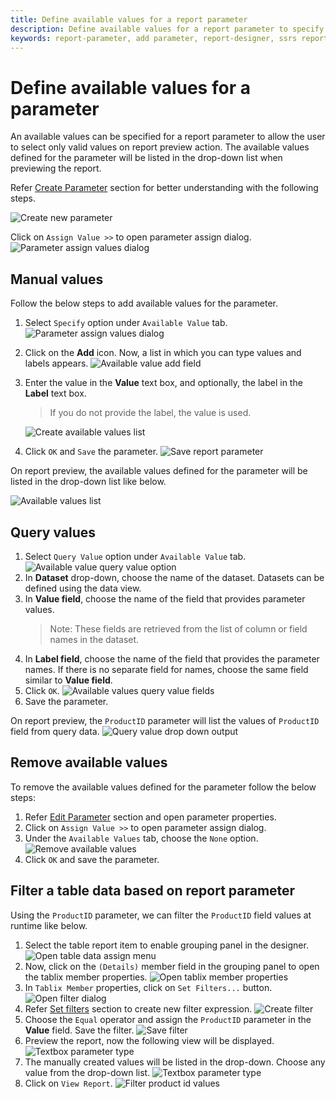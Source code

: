 ```yaml
---
title: Define available values for a report parameter
description: Define available values for a report parameter to specify a list of available values to display to the user
keywords: report-parameter, add parameter, report-designer, ssrs report parameters, drop-down list parameters
---
```


# Define available values for a parameter

An available values can be specified for a report parameter to allow the user to select only valid values on report preview action. The available values defined for the parameter will be listed in the drop-down list when previewing the report.

Refer [Create Parameter](./../../report-parameters/add/#create-parameter) section for better understanding with the following steps.

![Create new parameter](/static/assets/on-premise/images/report-designer/report-parameters/add-report-parameter/create-new-parameter.png)

Click on `Assign Value >>` to open parameter assign dialog.
![Parameter assign values dialog](/static/assets/on-premise/images/report-designer/report-parameters/add-report-parameter/parameter-assign-values-dialog.png)

## Manual values

Follow the below steps to add available values for the parameter.

1. Select `Specify` option under `Available Value` tab.
![Parameter assign values dialog](/static/assets/on-premise/images/report-designer/report-parameters/add-report-parameter/available-value-specify-value.png)
2. Click on the **Add** icon. Now, a list in which you can type values and labels appears.
![Available value add field](/static/assets/on-premise/images/report-designer/report-parameters/add-report-parameter/available-value-add-field.png)
3. Enter the value in the **Value** text box, and optionally, the label in the **Label** text box.
   > If you do not provide the label, the value is used.

   ![Create available values list](/static/assets/on-premise/images/report-designer/report-parameters/add-report-parameter/create-available-values-list.png)
4. Click `OK` and `Save` the parameter.
![Save report parameter](/static/assets/on-premise/images/report-designer/report-parameters/add-report-parameter/save-report-parameter.png)

On report preview, the available values defined for the parameter will be listed in the drop-down list like below.

![Available values list](/static/assets/on-premise/images/report-designer/report-parameters/add-report-parameter/drop-down-values-list-specify-option.png)

## Query values

1. Select `Query Value` option under `Available Value` tab.
![Available value query value option](/static/assets/on-premise/images/report-designer/report-parameters/add-report-parameter/available-value-query-value-option.png)
2. In **Dataset** drop-down, choose the name of the dataset. Datasets can be defined using the data view.
3. In **Value field**, choose the name of the field that provides parameter values.
   > Note: These fields are retrieved from the list of column or field names in the dataset.
4. In **Label field**, choose the name of the field that provides the parameter names. If there is no separate field for names, choose the same field similar to **Value field**.
5. Click `OK`.
![Available values query value fields](/static/assets/on-premise/images/report-designer/report-parameters/add-report-parameter/available-values-query-value-fields.png)
6. Save the parameter.

On report preview, the `ProductID` parameter will list the values of `ProductID` field from query data.
![Query value drop down output](/static/assets/on-premise/images/report-designer/report-parameters/add-report-parameter/query-value-drop-down-output.png)

## Remove available values

To remove the available values defined for the parameter follow the below steps:

1. Refer [Edit Parameter](./../../report-parameters/edit/) section and open parameter properties.
2. Click on `Assign Value >>` to open parameter assign dialog.
3. Under the `Available Values` tab, choose the `None` option.
![Remove available values](/static/assets/on-premise/images/report-designer/report-parameters/add-report-parameter/remove-available-values.png)
4. Click `OK` and save the parameter.

## Filter a table data based on report parameter

Using the `ProductID` parameter, we can filter the `ProductID` field values at runtime like below.

1. Select the table report item to enable grouping panel in the designer.
![Open table data assign menu](/static/assets/on-premise/images/report-designer/report-parameters/add-report-parameter/enable-grouping-panel.png)
2. Now, click on the `(Details)` member field in the grouping panel to open the tablix member properties.
![Open tablix member properties](/static/assets/on-premise/images/report-designer/report-parameters/add-report-parameter/tablix-member-properties.png)
3. In `Tablix Member` properties, click on `Set Filters...` button.
![Open filter dialog](/static/assets/on-premise/images/report-designer/report-parameters/add-report-parameter/tablix-member-set-filters.png)
4. Refer [Set filters](./../../compose-report/filter-data/) section to create new filter expression.
![Create filter](/static/assets/on-premise/images/report-designer/report-parameters/add-report-parameter/create-product-id-filter.png)
5. Choose the `Equal` operator and assign the `ProductID` parameter in the **Value** field. Save the filter.
![Save filter](/static/assets/on-premise/images/report-designer/report-parameters/add-report-parameter/save-filter-equation.png)
6. Preview the report, now the following view will be displayed.
![Textbox parameter type](/static/assets/on-premise/images/report-designer/report-parameters/add-report-parameter/drop-down-list-parameter-using-specify-option.png)
7. The manually created values will be listed in the drop-down. Choose any value from the drop-down list.
![Textbox parameter type](/static/assets/on-premise/images/report-designer/report-parameters/add-report-parameter/drop-down-values-list-specify-option.png)
8. Click on `View Report`.
![Filter product id values](/static/assets/on-premise/images/report-designer/report-parameters/add-report-parameter/preview-of-drop-down-list-parameters-using-specify-option.png)